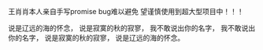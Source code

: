 王肖肖本人亲自手写promise
bug难以避免 望谨慎使用到超大型项目中！！！

说是辽远的海的怀念，
说是寂寞的秋的寂寥，
我不敢说出你的名字，
我不敢说出你的名字，
说是寂寞的秋的寂寥，
说是辽远的海的怀念。